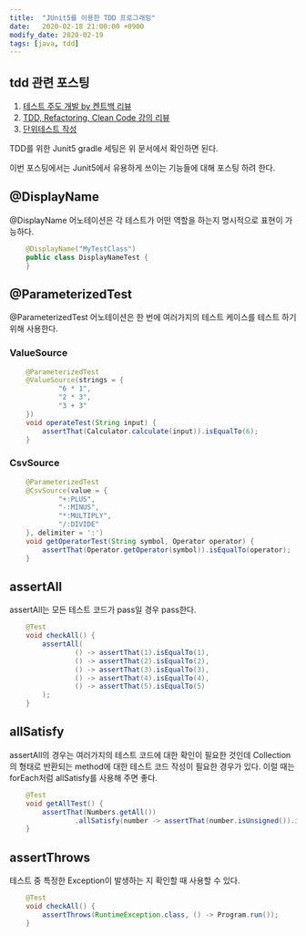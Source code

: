 ```yaml
---
title:  "JUnit5를 이용한 TDD 프로그래밍"
date:   2020-02-18 21:00:00 +0900
modify_date: 2020-02-19
tags: [java, tdd]
---
```


## tdd 관련 포스팅

1. [테스트 주도 개발 by 켄트백 리뷰](https://naheenosaur.github.io/review/book/test-driven-development)  
2. [TDD, Refactoring, Clean Code 강의 리뷰](https://naheenosaur.github.io//review/study/TDD-Refactoring-CleanCode)  
3. [단위테스트 작성](https://naheenosaur.github.io/unit-test)

TDD를 위한 Junit5 gradle 세팅은 위 문서에서 확인하면 된다.  

이번 포스팅에서는 Junit5에서 유용하게 쓰이는 기능들에 대해 포스팅 하려 한다.  

## @DisplayName
@DisplayName 어노테이션은 각 테스트가 어떤 역할을 하는지 명시적으로 표현이 가능하다.
```java
    @DisplayName("MyTestClass")
    public class DisplayNameTest {
    }
```


## @ParameterizedTest
@ParameterizedTest 어노테이션은 한 번에 여러가지의 테스트 케이스를 테스트 하기 위해 사용한다.

### ValueSource
```java
    @ParameterizedTest
    @ValueSource(strings = {
            "6 * 1",
            "2 * 3",
            "3 + 3"
    })
    void operateTest(String input) {
        assertThat(Calculator.calculate(input)).isEqualTo(6);
    }

```
### CsvSource
```java
    @ParameterizedTest
    @CsvSource(value = {
            "+:PLUS",
            "-:MINUS",
            "*:MULTIPLY",
            "/:DIVIDE"
    }, delimiter = ':')
    void getOperatorTest(String symbol, Operator operator) {
        assertThat(Operator.getOperator(symbol)).isEqualTo(operator);
    }
```

## assertAll
assertAll는 모든 테스트 코드가 pass일 경우 pass한다.

```java
    @Test
    void checkAll() {
        assertAll(
                () -> assertThat(1).isEqualTo(1),
                () -> assertThat(2).isEqualTo(2),
                () -> assertThat(3).isEqualTo(3),
                () -> assertThat(4).isEqualTo(4),
                () -> assertThat(5).isEqualTo(5)
        );
    }
```

## allSatisfy
assertAll의 경우는 여러가지의 테스트 코드에 대한 확인이 필요한 것인데
Collection의 형태로 반환되는 method에 대한 테스트 코드 작성이 필요한 경우가 있다.
이럴 때는 forEach처럼 allSatisfy를 사용해 주면 좋다.

```java
    @Test
    void getAllTest() {
        assertThat(Numbers.getAll())
                .allSatisfy(number -> assertThat(number.isUnsigned()).isFalse());
    }
```

## assertThrows
테스트 중 특정한 Exception이 발생하는 지 확인할 때 사용할 수 있다.

```java
    @Test
    void checkAll() {
        assertThrows(RuntimeException.class, () -> Program.run());
    }
```
